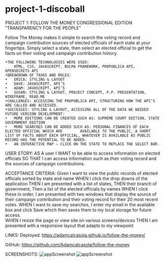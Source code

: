 # project-1-discoball
PROJECT 1:
FOLLOW THE MONEY
CONGRESSIONAL EDITION
“TRANSPARENCY FOR THE PEOPLE”


Follow The Money makes it simple to search the voting record and campaign contribution sources of elected officials of each state at your fingertips. 
Simply select a state, then select an elected official to get the facts on their voting and campaign contribution history.  

    •THE FOLLOWING TECHNOLOGIES WERE USED: 
        HTML, CSS, JAVASCRIPT, BULMA FRAMEWORK, PROPUBLICA API,   OPENSECRETS API
    •BREAKDOWN OF TASKS AND ROLES: 
    •   ERICA: STYLING & LAYOUT
    •   DAVE: JAVASCRIPT, API’S
    •   ADAM: JAVASCRIPT, API’S
    •   SUSAN: STYLING & LAYOUT, PROJECT CONCEPT, P.P. PRESENTATION, WIREFRAME, READ.ME
    •CHALLENGES: ACCESSING THE PROPUBLICA API, STRUCTURING HOW THE API’S ARE CALLED AND ACCESSED.  
    •SUCCESSES: STYLING & LAYOUT, ACCESSING ALL OF THE DATA WE NEEDED  
    FUTURE VERSION DEVELOPMENT:
    •   MORE EDITIONS CAN BE CREATED SUCH AS: SUPREME COURT EDITION, STATE GOVERNMENT EDITION
    •   MORE SEARCHES CAN BE ADDED SUCH AS: PERSONAL FINANCES OF EACH ELECTED OFFICIAL WHICH ARE        AVAILABLE TO THE PUBLIC, A SHORT LIST OF FACTS ABOUT EACH OFFICIAL, WHATEVER IS AVAILABLE AS PUBLIC RECORD HAS THE POTENTIAL TO BE ADDED.
    •   AN INTERACTIVE MAP – CLICK ON THE STATE TO REPLACE THE SELECT BAR.


USER STORY: 
AS A user 
I WANT to be able to access information on elected officials 
SO THAT I can access information such as their voting record and the sources of campaign contributions. 

ACCEPTANCE CRITERIA:
Given I want to view the public records of elected officials sorted by state and name
WHEN I click the drop downs of the application 
THEN I am presented with a list of states, 
THEN their branch of government,
Then a list of the elected officials by names
WHEN I click these in order, I am presented with two windows that display the source of their campaign contribution and their voting record for their 20 most recent votes. 
WHEN I want to save my searches, I enter my email in the available box and click Save which then saves them to my local storage for future access.  
WHEN I resize the page or view site on various screens/devices
THEN I am presented with a responsive layout that adapts to my viewpoint

LINKS:
Deployed:  https://adamcalcasola.github.io/follow-the-money/ 

GitHub:    https://github.com/Adamcalcasola/follow-the-money 

 
SCREENSHOTS:
![appScreenshot](./images/FollowTheMoney\1.png?raw=true)
![appScreenshot](./images/FollowTheMoney\2.png?raw=true)

